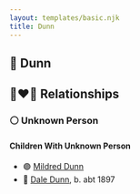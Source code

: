 ```yaml
---
layout: templates/basic.njk
title: Dunn
---
```

## 🔵 Dunn


## 👩‍❤️‍👨 Relationships

### ⚪ Unknown Person

#### Children With Unknown Person
* 🟣 [Mildred Dunn](/people/7/7869963)
* 🔵 [Dale Dunn](/people/9/90785072), b. abt 1897